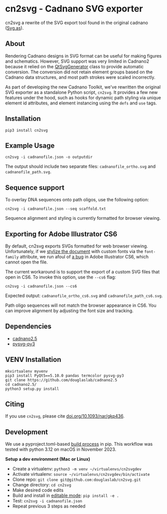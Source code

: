 # cn2svg - Cadnano SVG exporter

cn2svg a rewrite of the SVG export tool found in the original cadnano ([Svg.as](https://github.com/sdouglas/cadnano/blob/master/edu/harvard/med/cadnano/data/Svg.as)).

## About

Rendering Cadnano designs in SVG format can be useful for making figures and schematics. However, SVG support was very limited in Cadnano2 because it relied on the [QtSvgGenerator](https://doc.qt.io/qt-5/qsvggenerator.html) class to provide automatic conversion. The conversion did not retain element groups based on the Cadnano data structures, and most path strokes were scaled incorrectly.

As part of developing the new Cadnano Toolkit, we've rewritten the original SVG exporter as a standalone Python script, `cn2svg`. It provides a few new features under the hood, such as hooks for dynamic path styling via unique element id attributes, and element instancing using the `defs` and `use` tags.


## Installation

`pip3 install cn2svg`

## Example Usage

`cn2svg -i cadnanofile.json -o outputdir`

The output should include two separate files: `cadnanofile_ortho.svg` and `cadnanofile_path.svg`.

## Sequence support

To overlay DNA sequences onto path oligos, use the following option:

`cn2svg -i cadnanofile.json --seq scaffold.txt`

Sequence alignment and styling is currently formatted for browser viewing.

## Exporting for Adobe Illustrator CS6

By default, cn2svg exports SVGs formatted for web browser viewing. Unfortunately, if we [stylize the document](https://graphicdesign.stackexchange.com/questions/36168/is-there-any-way-to-set-fallback-font-families-in-illustrator-svg) with custom fonts via the `font-family` attribute, we run afoul of [a bug](https://forums.adobe.com/thread/1326594) in Adobe Illustrator CS6, which cannot open the file.

The current workaround is to support the export of a custom SVG files that open in CS6. To invoke this option, use the `--cs6` flag:

`cn2svg -i cadnanofile.json --cs6`

Expected output: `cadnanofile_ortho_cs6.svg` and `cadnanofile_path_cs6.svg`.

Path oligo sequences will not match the browser appearance in CS6. You can improve alignment by adjusting the font size and tracking.

## Dependencies

- [cadnano2.5](https://github.com/douglaslab/cadnano2.5)
- [pysvg-py3](https://github.com/alorence/pysvg-py3)

## VENV Installation

```
mkvirtualenv myvenv
pip3 install PyQt5==5.10.0 pandas termcolor pysvg-py3
git clone https://github.com/douglaslab/cadnano2.5
cd cadnano2.5/
python3 setup.py install
```


## Citing

If you use `cn2svg`, please cite [doi.org/10.1093/nar/gkp436](https://doi.org/10.1093/nar/gkp436).


## Development

We use a pyproject.toml-based [build process](https://pip.pypa.io/en/stable/reference/build-system/pyproject-toml/) in pip. This workflow was tested with python 3.12 on macOS in November 2023.

**Setup a dev environment (Mac or Linux)**

* Create a virtualenv: `python3 -m venv ~/virtualenvs/cn2svgdev` 
* Activate virtualenv: `source ~/virtualenvs/cn2svgdev/bin/activate`
* Clone repo: `git clone git@github.com:douglaslab/cn2svg.git`
* Change directory: `cd cn2svg`
* Make desired code edits
* Build and install in [editable mode](https://pip.pypa.io/en/stable/cli/pip_install/#cmdoption-e): `pip install -e .` 
* Test: `cn2svg -i cadnanofile.json`
* Repeat previous 3 steps as needed
